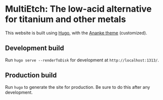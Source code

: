 # MultiEtch: The low-acid alternative for titanium and other metals

This website is built using [Hugo](https://gohugo.io), with the [Ananke theme](https://themes.gohugo.io/gohugo-theme-ananke/) (customized).

## Development build

Run `hugo serve --renderToDisk` for development at `http://localhost:1313/`.

## Production build

Run `hugo` to generate the site for production. Be sure to do this after any development.
